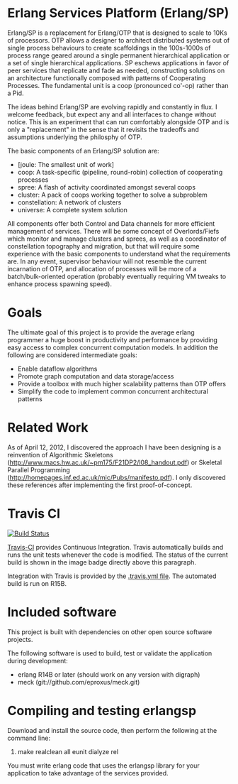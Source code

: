 Erlang Services Platform (Erlang/SP)
==================================

Erlang/SP is a replacement for Erlang/OTP that is designed to scale to 10Ks of processors. OTP allows a designer to architect distributed systems out of single process behaviours to create scaffoldings in the 100s-1000s of process range geared around a single permanent hierarchical application or a set of single hierarchical applications. SP eschews applications in favor of peer services that replicate and fade as needed, constructing solutions on an architecture functionally composed with patterns of Cooperating Processes. The fundamental unit is a coop (pronounced co'-op) rather than a Pid.

The ideas behind Erlang/SP are evolving rapidly and constantly in flux. I welcome feedback, but expect any and all interfaces to change without notice. This is an experiment that can run comfortably alongside OTP and is only a "replacement" in the sense that it revisits the tradeoffs and assumptions underlying the philosphy of OTP.

The basic components of an Erlang/SP solution are:

  * [joule: The smallest unit of work]
  * coop: A task-specific (pipeline, round-robin) collection of cooperating processes
  * spree: A flash of activity coordinated amongst several coops
  * cluster: A pack of coops working together to solve a subproblem
  * constellation: A network of clusters
  * universe: A complete system solution

All components offer both Control and Data channels for more efficient management of services. There will be some concept of Overlords/Fiefs which monitor and manage clusters and sprees, as well as a coordinator of constellation topography and migration, but that will require some experience with the basic components to understand what the requirements are. In any event, supervisor behaviour will not resemble the current incarnation of OTP, and allocation of processes will be more of a batch/bulk-oriented operation (probably eventually requiring VM tweaks to enhance process spawning speed).

Goals
=====

The ultimate goal of this project is to provide the average erlang programmer a huge boost in productivity and performance by providing easy access to complex concurrent computation models. In addition the following are considered intermediate goals:

  * Enable dataflow algorithms
  * Promote graph computation and data storage/access
  * Provide a toolbox with much higher scalability patterns than OTP offers
  * Simplify the code to implement common concurrent architectural patterns

Related Work
============

As of April 12, 2012, I discovered the approach I have been designing is a reinvention of Algorithmic Skeletons (http://www.macs.hw.ac.uk/~pm175/F21DP2/l08_handout.pdf) or Skeletal Parallel Programming (http://homepages.inf.ed.ac.uk/mic/Pubs/manifesto.pdf). I only discovered these references after implementing the first proof-of-concept.

Travis CI
=========

[![Build Status](http://travis-ci.org/duomark/erlangsp.png)](http://travis-ci.org/duomark/erlangsp])

[Travis-CI](http://about.travis-ci.org/) provides Continuous Integration. Travis automatically builds and runs the unit tests whenever the code is modified. The status of the current build is shown in the image badge directly above this paragraph.

Integration with Travis is provided by the [.travis.yml file](https://raw.github.com/duomark/erlangsp/master/.travis.yml). The automated build is run on R15B.

Included software
=================

This project is built with dependencies on other open source software projects.

The following software is used to build, test or validate the application during development:

  * erlang R14B or later (should work on any version with digraph)
  * meck (git://github.com/eproxus/meck.git)


Compiling and testing erlangsp
==============================

Download and install the source code, then perform the following at the command line:

  1. make realclean all eunit dialyze rel

You must write erlang code that uses the erlangsp library for your application to take advantage of the services provided.

